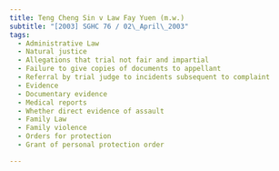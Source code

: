```yaml
---
title: Teng Cheng Sin v Law Fay Yuen (m.w.)
subtitle: "[2003] SGHC 76 / 02\_April\_2003"
tags:
  - Administrative Law
  - Natural justice
  - Allegations that trial not fair and impartial
  - Failure to give copies of documents to appellant
  - Referral by trial judge to incidents subsequent to complaint
  - Evidence
  - Documentary evidence
  - Medical reports
  - Whether direct evidence of assault
  - Family Law
  - Family violence
  - Orders for protection
  - Grant of personal protection order

---
```


